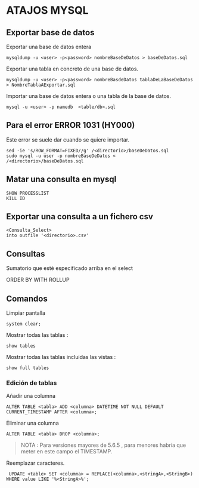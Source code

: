 # ATAJOS MYSQL
## Exportar base de datos

Exportar una base de datos entera

```
mysqldump -u <user> -p<password> nombreBaseDeDatos > baseDeDatos.sql
```
Exportar una tabla en concreto de una base de datos.
```
mysqldump -u <user> -p<password> nombreBasdeDatos tablaDeLaBaseDeDatos > NombreTablaAExportar.sql
```
Importar una base de datos entera o una tabla de la base de datos.
```
mysql -u <user> -p namedb  <table/db>.sql
```

## Para el error ERROR 1031 (HY000)

Este error se suele dar cuando se quiere importar.
````
sed -ie 's/ROW_FORMAT=FIXED//g' /<directorio>/baseDeDatos.sql 
sudo mysql -u user -p nombreBaseDeDatos < /<directorio>/baseDeDatos.sql 

````
## Matar una consulta en mysql
````
SHOW PROCESSLIST
KILL ID
````
## Exportar una consulta a un fichero csv

````
<Consulta_Select>
into outfile '<directorio>.csv' 
````
## Consultas

Sumatorio que esté especificado arriba en el select

ORDER BY <campo> WITH ROLLUP

## Comandos
Limpiar pantalla 
```
system clear;
```
Mostrar todas las tablas  : 
```
show tables
```
Mostrar todas las tablas incluidas las vistas : 
```
show full tables
```
### Edición de tablas

Añadir una columna
````
ALTER TABLE <tabla> ADD <columna> DATETIME NOT NULL DEFAULT CURRENT_TIMESTAMP AFTER <columna>;
````
Eliminar una columna
````
ALTER TABLE <tabla> DROP <columna>;
````

> NOTA : Para versiones mayores de 5.6.5 , para menores habría que meter en este campo el TIMESTAMP.

Reemplazar caracteres.
````
 UPDATE <table> SET <columna> = REPLACE(<columna>,<stringA>,<StringB>) WHERE value LIKE '%<StringA>%';
````
